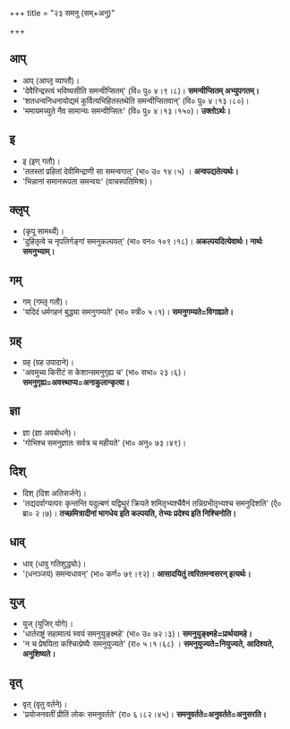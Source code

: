 +++
title = "२३ समनु (सम्+अनु)"

+++

## आप्
- आप् (आप्लृ व्याप्तौ)।
- 'देवैरिन्द्रस्त्वं भविष्यसीति समन्वीप्सितम्' (वि० पु० ४।९।८)। **समन्वीप्सितम् अभ्युपगतम्।**
- 'शतधन्वनिधनायोद्यमं कुर्वित्यभिहितस्तथेति समन्वीप्सितवान्' (वि० पु० ४।१३।८०)।
- 'ममायमच्युते नैव सामान्यः समन्वीप्सितः' (वि० पु० ४।१३।१५०)। **उक्तोऽर्थः।**

## इ
- इ (इण् गतौ)।
- 'ततस्तां प्रहितां देवीमिन्द्राणी सा समन्वगात्' (भा० उ० १४।५) । **अन्वपद्यतेत्यर्थः।**
- 'भिन्नानां समानरूपता समन्वयः' (वाचस्पतिमिश्रः)।

## क्लृप्
- (कृपू सामर्थ्ये)।
- 'दुहितृत्वे च नृपतिर्गङ्गां समनुकल्पयत्' (भा० वन० १०९।१८)। **अकल्पयदित्येवार्थः। नार्थः समनुभ्याम्।**

## गम्
- गम् (गम्लृ गतौ)।
- 'यदिदं धर्मगहनं बुद्ध्या समनुगम्यते' (भा० स्त्री० ५।१)। **समनुगम्यते=विगाह्यते।**

## ग्रह्
- ग्रह् (ग्रह उपादाने)।
- 'अवमुच्य किरीटं स केशान्समनुगृह्य च' (भा० सभा० २३।६)। **समनुगृह्य=अवस्थाप्य=अनाकुलान्कृत्वा।**

## ज्ञा
- ज्ञा (ज्ञा अवबोधने)।
- 'गोभिश्च समनुज्ञातः सर्वत्र च महीयते' (भा० अनु० ७३।४९)।

## दिश्
- दिश् (दिश अतिसर्जने)।
- 'तद्यदर्वाग्यत्परः कृन्तन्ति यदुल्बणं यद्विथुरं क्रियते शमितृभ्यश्चैवैनं तन्निग्रभीतृभ्यश्च समनुदिशति' (ऐ० ब्रा० २।७)। **तच्छमित्रादीनां भागधेय इति कल्पयति, तेभ्यः प्रदेश्य इति निश्चिनोति।**

## धाव्
- धाव् (धावु गतिशुद्ध्योः)।
- '(धनञ्जयं) समन्वधावन्' (भा० कर्ण० ७९।९२)। **आसादयितुं त्वरितमन्वसरन् इत्यर्थः।**

## युज्
- युज् (युजिर् योगे)।
- 'धार्तराष्ट्रं सहामात्यं स्वयं समनुयुङ्क्ष्महे' (भा० उ० ७२।३)। **समनुयुङ्क्ष्महे=प्रार्थयामहे।**
- 'न च प्रेषयिता कश्चित्प्रेष्यैः समनुयुज्यते' (रा० ५।१।६८) । **समनुयुज्यते=नियुज्यते, आदिश्यते, अनुशिष्यते।**

## वृत्
- वृत् (वृतु वर्तने)।
- 'प्रयोजनवतीं प्रीतिं लोकः समनुवर्तते' (रा० ६।८२।४५)। **समनुवर्तते=अनुवर्तते=अनुसरति।**
